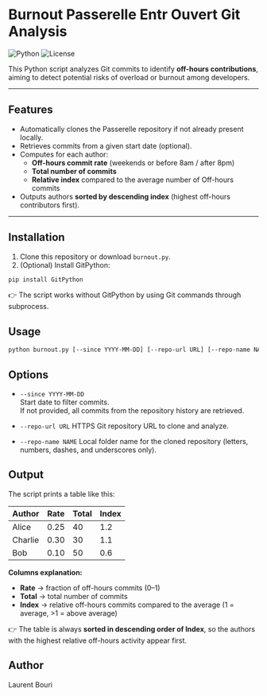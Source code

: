 # Burnout Passerelle Entr Ouvert Git Analysis

![Python](https://img.shields.io/badge/python-3.10%2B-blue)
![License](https://img.shields.io/badge/license-GPLv3-blue)

This Python script analyzes Git commits to identify **off-hours contributions**, aiming to detect potential risks of overload or burnout among developers.

---

## Features

- Automatically clones the Passerelle repository if not already present locally.
- Retrieves commits from a given start date (optional).
- Computes for each author:
  - **Off-hours commit rate** (weekends or before 8am / after 8pm)
  - **Total number of commits**
  - **Relative index** compared to the average number of Off-hours commits
- Outputs authors **sorted by descending index** (highest off-hours contributors first).

---

## Installation

1. Clone this repository or download `burnout.py`.
2. (Optional) Install GitPython:

```bash
pip install GitPython
```

👉 The script works without GitPython by using Git commands through subprocess.

## Usage

```bash
python burnout.py [--since YYYY-MM-DD] [--repo-url URL] [--repo-name NAME]
```

## Options

- `--since YYYY-MM-DD`  
  Start date to filter commits.  
  If not provided, all commits from the repository history are retrieved.

- `--repo-url URL`
  HTTPS Git repository URL to clone and analyze.

- `--repo-name NAME`
  Local folder name for the cloned repository (letters, numbers, dashes, and underscores only).

## Output

The script prints a table like this:

| Author   | Rate  | Total | Index |
|----------|-------|-------|-------|
| Alice    | 0.25  | 40    | 1.2   |
| Charlie  | 0.30  | 30    | 1.1   |
| Bob      | 0.10  | 50    | 0.6   |

**Columns explanation:**
- **Rate** → fraction of off-hours commits (0–1)  
- **Total** → total number of commits
- **Index** → relative off-hours commits compared to the average (1 = average, >1 = above average)  

👉 The table is always **sorted in descending order of Index**, so the authors with the highest relative off-hours activity appear first.


## Author

Laurent Bouri
